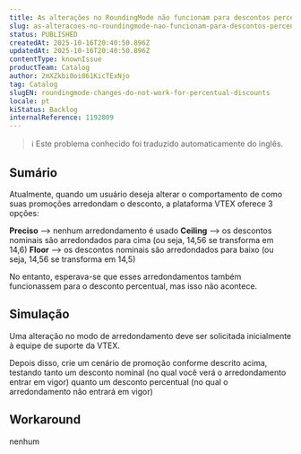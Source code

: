 ```yaml
---
title: As alterações no RoundingMode não funcionam para descontos percentuais
slug: as-alteracoes-no-roundingmode-nao-funcionam-para-descontos-percentuais
status: PUBLISHED
createdAt: 2025-10-16T20:40:50.896Z
updatedAt: 2025-10-16T20:40:50.896Z
contentType: knownIssue
productTeam: Catalog
author: 2mXZkbi0oi061KicTExNjo
tag: Catalog
slugEN: roundingmode-changes-do-not-work-for-percentual-discounts
locale: pt
kiStatus: Backlog
internalReference: 1192809
---
```


>ℹ️ Este problema conhecido foi traduzido automaticamente do inglês.

## Sumário


Atualmente, quando um usuário deseja alterar o comportamento de como suas promoções arredondam o desconto, a plataforma VTEX oferece 3 opções:

**Preciso** --> nenhum arredondamento é usado
**Ceiling** --> os descontos nominais são arredondados para cima (ou seja, 14,56 se transforma em 14,6)
**Floor** --> os descontos nominais são arredondados para baixo (ou seja, 14,56 se transforma em 14,5)

No entanto, esperava-se que esses arredondamentos também funcionassem para o desconto percentual, mas isso não acontece.
## Simulação


Uma alteração no modo de arredondamento deve ser solicitada inicialmente à equipe de suporte da VTEX.

Depois disso, crie um cenário de promoção conforme descrito acima, testando tanto um desconto nominal (no qual você verá o arredondamento entrar em vigor) quanto um desconto percentual (no qual o arredondamento não entrará em vigor)
## Workaround


nenhum



